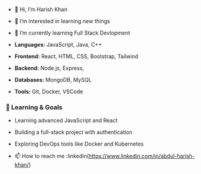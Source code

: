 
- 👋 Hi, I’m Harish Khan
- 👀 I’m interested in learning new things
- 🌱 I’m currently learning Full Stack Devlopment

- **Languages:** JavaScript, Java, C++
- **Frontend:** React, HTML, CSS, Bootstrap, Tailwind
- **Backend:** Node.js, Express, 
- **Databases:** MongoDB, MySQL
- **Tools:** Git, Docker, VSCode

### 🎯 Learning & Goals

- Learning advanced JavaScript and React  
- Building a full-stack project with authentication  
- Exploring DevOps tools like Docker and Kubernetes

- 📫 How to reach me :linkedin(https://www.linkedin.com/in/abdul-harish-khan/)


<!---
haarish73/haarish73 is a ✨ special ✨ repository because its `README.md` (this file) appears on your GitHub profile.
You can click the Preview link to take a look at your changes.
--->
